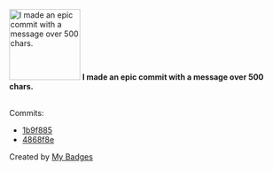<img src="https://my-badges.github.io/my-badges/epic-commit.png" alt="I made an epic commit with a message over 500 chars." title="I made an epic commit with a message over 500 chars." width="128">
<strong>I made an epic commit with a message over 500 chars.</strong>
<br><br>

Commits:

- <a href="https://github.com/keerthanakamal/emotion-based-song-recommendation-system/commit/1b9f885667bb619d609e6053f3afe907c3e6f22e">1b9f885</a>
- <a href="https://github.com/RAHULKRISHNAKR/ecommerce_monorepo/commit/4868f8eb8e737988bf69ff41349dbbe6b3175ed9">4868f8e</a>


Created by <a href="https://github.com/my-badges/my-badges">My Badges</a>